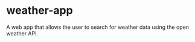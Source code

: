 # weather-app
A web app that allows the user to search for weather data using the open weather API. 
